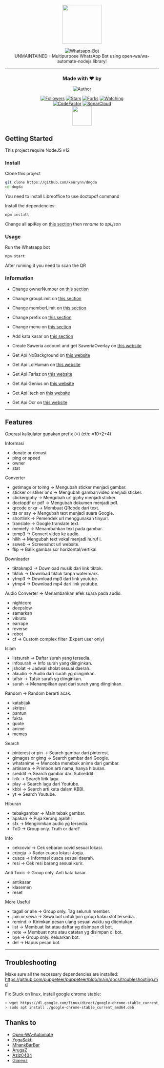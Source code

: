 <p align="center">
<img src="https://user-images.githubusercontent.com/35982346/123402400-e57d3000-d5d1-11eb-84c0-6881b56ad370.png" height="128"/>
</p>
<p align="center">
<a href="https://github.com/dngda/bot-whatsapp"><img title="Whatsapp-Bot" src="https://img.shields.io/badge/Sero Whatsapp Bot-green?colorA=%23ff0000&colorB=%23017e40&style=for-the-badge"></a>
  <br>
UNMAINTAINED - Multipurpose WhatsApp Bot using open-wa/wa-automate-nodejs library!<hr>
</p>
<h3 align="center">Made with ❤️ by</h3>
<p align="center">
<a href="https://github.com/dngda/"><img title="Author" src="https://img.shields.io/badge/author-dngda-blue?style=for-the-badge&logo=github"></a>
</p>
<p align="center">
<a href="https://github.com/dngda/followers"><img title="Followers" src="https://img.shields.io/github/followers/dngda?color=blue&style=flat-square"></a>
<a href="https://github.com/dngda/bot-whatsapp/stargazers/"><img title="Stars" src="https://img.shields.io/github/stars/dngda/bot-whatsapp?color=red&style=flat-square"></a>
<a href="https://github.com/dngda/bot-whatsapp/network/members"><img title="Forks" src="https://img.shields.io/github/forks/dngda/bot-whatsapp?color=red&style=flat-square"></a>
<a href="https://github.com/dngda/bot-whatsapp/watchers"><img title="Watching" src="https://img.shields.io/github/watchers/dngda/bot-whatsapp?label=watchers&color=blue&style=flat-square"></a>
  <br><a href="https://www.codefactor.io/repository/github/dngda/bot-whatsapp"><img src="https://www.codefactor.io/repository/github/dngda/bot-whatsapp/badge" alt="CodeFactor" /></a> <a href="https://sonarcloud.io/dashboard?id=dngda_bot-whatsapp"><img src="https://sonarcloud.io/api/project_badges/measure?project=dngda_bot-whatsapp&metric=alert_status" alt="SonarCloud" /></a>
  <br>
<a href="https://github.com/open-wa/wa-automate-nodejs"><img src="https://raw.githubusercontent.com/open-wa/wa-automate-nodejs/master/resources/hotfix-logo.png" height="64"/></a>
</p>

## Getting Started

This project require NodeJS v12

### Install
Clone this project

```bash
git clone https://github.com/keurynn/dngda
cd dngda
```

You need to install Libreoffice to use doctopdf command

Install the dependencies:

```bash
npm install
```
Change all apiKey on [this section](https://github.com/dngda/bot-whatsapp/blob/main/settings/api.json.example) then *rename to api.json*

### Usage
Run the Whatsapp bot

```bash
npm start
```

After running it you need to scan the QR

### Information
- Change ownerNumber on [this section](https://github.com/dngda/bot-whatsapp/blob/main/settings/setting.json#L2)
- Change groupLimit on [this section](https://github.com/dngda/bot-whatsapp/blob/main/settings/setting.json#L3)
- Change memberLimit on [this section](https://github.com/dngda/bot-whatsapp/blob/main/settings/setting.json#L4)
- Change prefix on [this section](https://github.com/dngda/bot-whatsapp/blob/main/settings/setting.json#L5)
- Change menu on [this section](https://github.com/dngda/bot-whatsapp/blob/main/lib/menu.js#L34)
- Add kata kasar on [this section](https://github.com/dngda/bot-whatsapp/blob/main/settings/katakasar.json)
- Create Saweria account and get SaweriaOverlay on [this website](https://saweria.co)

- Get Api NoBackground on [this website](https://www.remove.bg/)
- Get Api LolHuman on [this website](https://lolhuman.herokuapp.com)
- Get Api Fariaz on [this website](https://rest.farzain.com)
- Get Api Genius on [this website](https://genius.com/developers)
- Get Api Itech on [this website](https://api.i-tech.id)
- Get Api Ocr on [this website](https://ocr.space/OCRAPI)
---

## Features
Operasi kalkulator gunakan prefix (=)
(cth: =10+2+4)

Informasi
- donate or donasi
- ping or speed
- owner
- stat

Converter
- getimage or toimg
-> Mengubah sticker menjadi gambar.
- sticker or stiker or s
-> Mengubah gambar/video menjadi sticker.
- stickergiphy
-> Mengubah url giphy menjadi sticker.
- doctopdf or pdf
-> Mengubah dokumen menjadi pdf.
- qrcode or qr
-> Membuat QRcode dari text.
- tts or say
-> Mengubah text menjadi suara Google.
- shortlink
-> Pemendek url menggunakan tinyurl.
- translate
-> Google translate text.
- memefy
-> Menambahkan text pada gambar.
- tomp3
-> Convert video ke audio.
- hilih
-> Mengubah text vokal menjadi huruf i.
- ssweb
-> Screenshot url website.
- flip
-> Balik gambar scr horizontal/vertikal.

Downloader
- tiktokmp3
-> Download musik dari link tiktok.
- tiktok
-> Download tiktok tanpa watermark.
- ytmp3
-> Download mp3 dari link youtube.
- ytmp4
-> Download mp4 dari link youtube.

Audio Converter
-> Menambahkan efek suara pada audio.
- nightcore
- deepslow
- samarkan
- vibrato
- earrape
- reverse
- robot
- cf
-> Custom complex filter (Expert user only)

Islam
- listsurah
-> Daftar surah yang tersedia.
- infosurah
-> Info surah yang diinginkan.
- jsholat
-> Jadwal sholat sesuai daerah.
- alaudio
-> Audio dari surah yg diinginkan.
- tafsir
-> Tafsir surah yg diinginkan.
- surah
-> Menampilkan ayat dari surah yang diinginkan.

Random
-> Random berarti acak.
- katabijak
- skripsi
- pantun
- fakta
- quote
- anime
- memes

Search
- pinterest or pin
-> Search gambar dari pinterest.
- gimages or gimg
-> Search gambar dari Google.
- whatanime
-> Mencoba menebak anime dari gambar.
- artinama
-> Primbon arti nama, hanya hiburan.
- sreddit
-> Search gambar dari Subreddit.
- lirik
-> Search lirik lagu.
- play
-> Search lagu dari Youtube.
- kbbi
-> Search arti kata dalam KBBI.
- yt
-> Search Youtube.

Hiburan
- tebakgambar
-> Main tebak gambar.
- apakah
-> Puja kerang ajaib!!!
- sfx
-> Mengirimkan audio yg tersedia.
- ToD
-> Group only. Truth or dare?

Info
- cekcovid
-> Cek sebaran covid sesuai lokasi.
- crjogja
-> Radar cuaca lokasi Jogja.
- cuaca
-> Informasi cuaca sesuai daerah.
- resi
-> Cek resi barang sesuai kurir.

Anti Toxic
-> Group only. Anti kata kasar.
- antikasar
- klasemen
- reset

More Useful
- tagall or alle
-> Group only. Tag seluruh member.
- join or sewa
-> Sewa bot untuk join group kalau slot tersedia.
- remind
-> Kirimkan pesan ulang sesuai waktu yg ditentukan.
- list
-> Membuat list atau daftar yg disimpan di bot.
- note
-> Membuat note atau catatan yg disimpan di bot.
- bye
-> Group only. Keluarkan bot.
- del
-> Hapus pesan bot.


---

## Troubleshooting
Make sure all the necessary dependencies are installed: https://github.com/puppeteer/puppeteer/blob/main/docs/troubleshooting.md

Fix Stuck on linux, install google chrome stable: 
```bash
> wget https://dl.google.com/linux/direct/google-chrome-stable_current_amd64.deb
> sudo apt install ./google-chrome-stable_current_amd64.deb
```

## Thanks to
- [Open-WA-Automate](https://github.com/open-wa/wa-automate-nodejs)
- [YogaSakti](https://github.com/YogaSakti/imageToSticker)
- [MhankBarBar](https://github.com/MhankBarBar/whatsapp-bot)
- [ArugaZ](https://github.com/ArugaZ/whatsapp-bot)
- [Aziz0404](https://github.com/nuraziz0404/botwa)
- [Gimenz](https://github.com/Gimenz)
